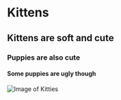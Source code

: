# Kittens
## Kittens are soft and cute
### Puppies are also cute
#### Some puppies are ugly though


![Image of Kitties](https://s.hdnux.com/photos/01/05/17/64/18152738/4/ratio3x2_1200.jpg)
